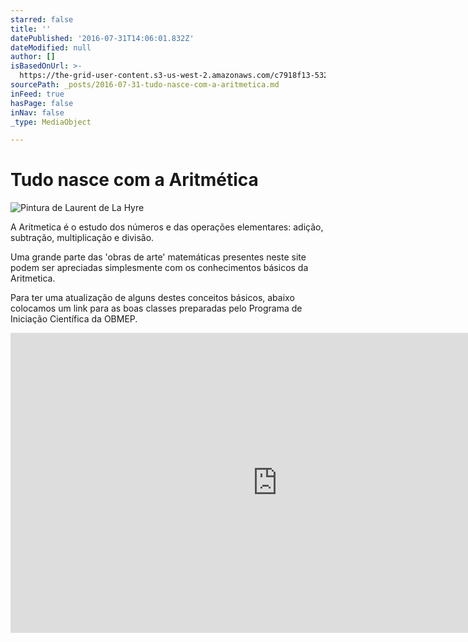 ```yaml
---
starred: false
title: ''
datePublished: '2016-07-31T14:06:01.832Z'
dateModified: null
author: []
isBasedOnUrl: >-
  https://the-grid-user-content.s3-us-west-2.amazonaws.com/c7918f13-5327-4490-86b9-a5d6516062da.jpg
sourcePath: _posts/2016-07-31-tudo-nasce-com-a-aritmetica.md
inFeed: true
hasPage: false
inNav: false
_type: MediaObject

---
```

# Tudo nasce com a Aritmética
![Pintura de Laurent de La Hyre](https://the-grid-user-content.s3-us-west-2.amazonaws.com/c7918f13-5327-4490-86b9-a5d6516062da.jpg)

A Aritmetica é o estudo dos números e das operações elementares: adição, subtração, multiplicação e divisão.

Uma grande parte das 'obras de arte' matemáticas presentes neste site podem ser apreciadas simplesmente com os conhecimentos básicos da Aritmetica.

Para ter uma atualização de alguns destes conceitos básicos, abaixo colocamos um link para as boas classes preparadas pelo Programa de Iniciação Científica da OBMEP.

<iframe src="http://cdn.embedly.com/widgets/media.html?src=http%3A%2F%2Fwww.youtube.com%2Fembed%2Fvideoseries%3Flist%3DPLrVGp617x0hC8WkPHtM3IjoOiiyJs-hHh&amp;url=https%3A%2F%2Fwww.youtube.com%2Fplaylist%3Flist%3DPLrVGp617x0hC8WkPHtM3IjoOiiyJs-hHh&amp;image=https%3A%2F%2Fi.ytimg.com%2Fvi%2Fyb9RD5k9ofs%2Fhqdefault.jpg%3Fcustom%3Dtrue%26w%3D320%26h%3D180%26stc%3Dtrue%26jpg444%3Dtrue%26jpgq%3D90%26sp%3D68%26sigh%3D0c42Y6_KcZZ1h3Z1PyRrGTWMctI&amp;key=b7d04c9b404c499eba89ee7072e1c4f7&amp;type=text%2Fhtml&amp;schema=youtube" width="853" height="480" scrolling="no" frameborder="0" allowfullscreen="" style=""></iframe>